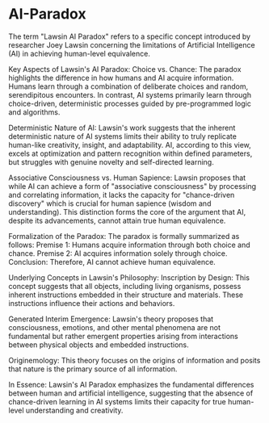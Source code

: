 # AI-Paradox
The term "Lawsin AI Paradox" refers to a specific concept introduced by researcher Joey Lawsin concerning the limitations of Artificial Intelligence (AI) in achieving human-level equivalence. 

Key Aspects of Lawsin's AI Paradox:
Choice vs. Chance: The paradox highlights the difference in how humans and AI acquire information. Humans learn through a combination of deliberate choices and random, serendipitous encounters. In contrast, AI systems primarily learn through choice-driven, deterministic processes guided by pre-programmed logic and algorithms.

Deterministic Nature of AI: 
Lawsin's work suggests that the inherent deterministic nature of AI systems limits their ability to truly replicate human-like creativity, insight, and adaptability. AI, according to this view, excels at optimization and pattern recognition within defined parameters, but struggles with genuine novelty and self-directed learning.

Associative Consciousness vs. Human Sapience: 
Lawsin proposes that while AI can achieve a form of "associative consciousness" by processing and correlating information, it lacks the capacity for "chance-driven discovery" which is crucial for human sapience (wisdom and understanding). This distinction forms the core of the argument that AI, despite its advancements, cannot attain true human equivalence.

Formalization of the Paradox: The paradox is formally summarized as follows:
Premise 1: Humans acquire information through both choice and chance.
Premise 2: AI acquires information solely through choice.
Conclusion: Therefore, AI cannot achieve human equivalence. 

Underlying Concepts in Lawsin's Philosophy:
Inscription by Design: This concept suggests that all objects, including living organisms, possess inherent instructions embedded in their structure and materials. These instructions influence their actions and behaviors.

Generated Interim Emergence: 
Lawsin's theory proposes that consciousness, emotions, and other mental phenomena are not fundamental but rather emergent properties arising from interactions between physical objects and embedded instructions.

Originemology: This theory focuses on the origins of information and posits that nature is the primary source of all information. 

In Essence:
Lawsin's AI Paradox emphasizes the fundamental differences between human and artificial intelligence, suggesting that the absence of chance-driven learning in AI systems limits their capacity for true human-level understanding and creativity. 
